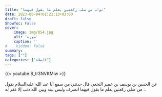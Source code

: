 ```yaml
---
title: "ثواب من صلى ركعتين يعلم ما يقول فيهما"
date: 2023-06-04T01:21:13+03:00
draft: false
ShowToc: False
cover:
    image: img/054.jpg
    alt: 'صورة'
    caption: ''
#    hidden: false
summary: 
tags: [""]
categories: ["الصلاة"]
---
```

{{< youtube 8_tr3NVKMiw >}}  
 <br>
عن الحسن بن
يوسف بن عمير النخعي قال حدثني من سمع أبا عبد الله عليه‌السلام يقول : من
صلى ركعتين يعلم ما يقول فيهما انصرف وليس بينه وبين الله ذنب إلا غفر له.

